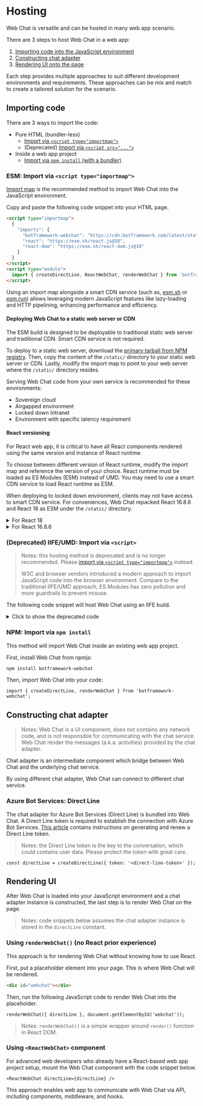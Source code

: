 # Hosting

Web Chat is versatile and can be hosted in many web app scenario.

There are 3 steps to host Web Chat in a web app:

1. [Importing code into the JavaScript environment](#importing-code)
1. [Constructing chat adapter](#constructing-chat-adapter)
1. [Rendering UI onto the page](#rendering-ui)

Each step provides multiple approaches to suit different development environments and requirements. These approaches can be mix and match to create a tailored solution for the scenario.

## Importing code

There are 3 ways to import the code:

- Pure HTML (bundler-less)
  - [Import via `<script type="importmap">`](#esm-import-via-script-typeimportmap)
  - (Deprecated) [Import via `<script src="...">`](#deprecated-iifeumd-import-via-script)
- Inside a web app project
  - [Import via `npm install` (with a bundler)](#npm-import-via-npm-install)

### ESM: Import via `<script type="importmap">`

[Import map](https://developer.mozilla.org/en-US/docs/Web/HTML/Reference/Elements/script/type/importmap) is the recommended method to import Web Chat into the JavaScript environment.

Copy and paste the following code snippet into your HTML page.

```html
<script type="importmap">
  {
    "imports": {
      "botframework-webchat": "https://cdn.botframework.com/latest/static/botframework-webchat.js",
      "react": "https://esm.sh/react.js@18",
      "react-dom": "https://esm.sh/react-dom.js@18"
    }
  }
</script>
<script type="module">
  import { createDirectLine, ReactWebChat, renderWebChat } from 'botframework-webchat';
</script>
```

Using an import map alongside a smart CDN service (such as, [esm.sh](https://esm.sh/) or [esm.run](https://esm.run/)) allows leveraging modern JavaScript features like lazy-loading and HTTP pipelining, enhancing performance and efficiency.

#### Deploying Web Chat to a static web server or CDN

The ESM build is designed to be deployable to traditional static web server and traditional CDN. Smart CDN service is not required.

To deploy to a static web server, download the [primary tarball from NPM registry](https://npmjs.com/package/botframework-webchat). Then, copy the content of the `/static/` directory to your static web server or CDN. Lastly, modify the import map to point to your web server where the `/static/` directory resides.

Serving Web Chat code from your own service is recommended for these environments:

- Sovereign cloud
- Airgapped environment
- Locked down Intranet
- Environment with specific latency requirement

#### React versioning

For React web app, it is critical to have all React components rendered using the same version and instance of React runtime.

To choose between different version of React runtime, modify the import map and reference the version of your choice. React runtime must be loaded as ES Modules (ESM) instead of UMD. You may need to use a smart CDN service to load React runtime as ESM.

When deploying to locked down environment, clients may not have access to smart CDN service. For conveniences, Web Chat repacked React 16.8.6 and React 18 as ESM under the `/static/` directory.

<details>
<summary>For React 18</summary>

```html
<script type="importmap">
  {
    "imports": {
      "botframework-webchat": "https://cdn.botframework.com/latest/static/botframework-webchat.js",
      "react": "https://cdn.botframework.com/latest/static/react-18.js",
      "react-dom": "https://cdn.botframework.com/latest/static/react-dom-18.js",
      "react-dom/client": "https://cdn.botframework.com/latest/static/react-dom-18/client.js"
    }
  }
</script>
```

</details>

<details>
<summary>For React 16.8.6</summary>

```html
<script type="importmap">
  {
    "imports": {
      "botframework-webchat": "https://cdn.botframework.com/latest/static/botframework-webchat.js",
      "react": "https://cdn.botframework.com/latest/static/react.js",
      "react-dom": "https://cdn.botframework.com/latest/static/react-dom.js",
      "react-dom/client": "https://cdn.botframework.com/latest/static/react-dom/client.js"
    }
  }
</script>
```

</details>

### (Deprecated) IIFE/UMD: Import via `<script>`

> Notes: this hosting method is deprecated and is no longer recommended. Please [import via `<script type="importmap">`](#esm-import-via-script-typeimportmap) instead.
>
> W3C and browser vendors introduced a modern approach to import JavaScript code into the browser environment. Compare to the traditional IIFE/UMD approach, ES Modules has zero pollution and more guardrails to prevent misuse.

The following code snippet will host Web Chat using an IIFE build.

<details>
<summary>Click to show the deprecated code</summary>

```html
<script src="https://cdn.botframework.com/latest/static/botframework-webchat.js"></script>
<script>
  const { createDirectLine, ReactWebChat, renderWebChat } = window.WebChat;

  // ...
</script>
```

For React versioning, Web Chat will use the React runtime (in UMD flavor) from `window.React` variable. If it is not available, Web Chat will use the React runtime bundled with Web Chat.
</details>

### NPM: Import via `npm install`

This method will import Web Chat inside an existing web app project.

First, install Web Chat from npmjs:

```sh
npm install botframework-webchat
```

Then, import Web Chat into your code:

```tsx
import { createDirectLine, renderWebChat } from 'botframework-webchat';
```

## Constructing chat adapter

> Notes: Web Chat is a UI component, does not contains any network code, and is not responsible for communicating with the chat service. Web Chat render the messages (a.k.a. activities) provided by the chat adapter.

Chat adapter is an intermediate component which bridge between Web Chat and the underlying chat service.

By using different chat adapter, Web Chat can connect to different chat service.

### Azure Bot Services: Direct Line

The chat adapter for Azure Bot Services (Direct Line) is bundled into Web Chat. A Direct Line token is required to establish the connection with Azure Bot Services. [This article](https://learn.microsoft.com/en-us/azure/bot-service/rest-api/bot-framework-rest-direct-line-3-0-authentication?view=azure-bot-service-4.0#generate-a-direct-line-token) contains instructions on generating and renew a Direct Line token.

> Notes: the Direct Line token is the key to the conversation, which could contains user data. Please protect the token with great care.

```tsx
const directLine = createDirectLine({ token: '<direct-line-token>' });
```

## Rendering UI

After Web Chat is loaded into your JavaScript environment and a chat adapter instance is constructed, the last step is to render Web Chat on the page.

> Notes: code snippets below assumes the chat adapter instance is stored in the `directLine` constant.

### Using `renderWebChat()` (no React prior experience)

This approach is for rendering Web Chat without knowing how to use React.

First, put a placeholder element into your page. This is where Web Chat will be rendered.

```html
<div id="webchat"></div>
```

Then, run the following JavaScript code to render Web Chat into the placeholder.

```tsx
renderWebChat({ directLine }, document.getElementById('webchat'));
```

> Notes: `renderWebChat()` is a simple wrapper around `render()` function in React DOM.

### Using `<ReactWebChat>` component

For advanced web developers who already have a React-based web app project setup, mount the Web Chat component with the code snippet below.

```tsx
<ReactWebChat directLine={directLine} />
```

This approach enables web app to communicate with Web Chat via API, including components, middleware, and hooks.
